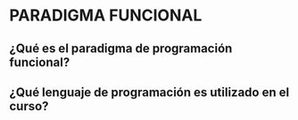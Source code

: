 # PARADIGMA FUNCIONAL

## ¿Qué es el paradigma de programación funcional?

## ¿Qué lenguaje de programación es utilizado en el curso?                   
